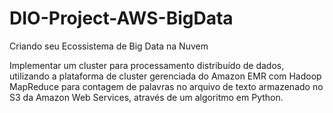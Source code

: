 # DIO-Project-AWS-BigData
Criando seu Ecossistema de Big Data na Nuvem

Implementar um cluster para processamento distribuído de dados, utilizando 
a plataforma de cluster gerenciada do Amazon EMR com Hadoop MapReduce para
contagem de palavras no arquivo de texto armazenado no S3 da 
Amazon Web Services, através de um algoritmo em Python.
